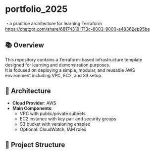 ﻿# portfolio_2025

・a practice architecture for learning Terraform
  https://chatgpt.com/share/68174319-713c-8003-9000-a48362eb95be

## 📚 Overview
This repository contains a Terraform-based infrastructure template designed for learning and demonstration purposes.  
It is focused on deploying a simple, modular, and reusable AWS environment including VPC, EC2, and S3 setup.

## 🧱 Architecture
- **Cloud Provider**: AWS
- **Main Components**:
  - VPC with public/private subnets
  - EC2 instance with key pair and security groups
  - S3 bucket with versioning enabled
  - Optional: CloudWatch, IAM roles

## 📂 Project Structure

